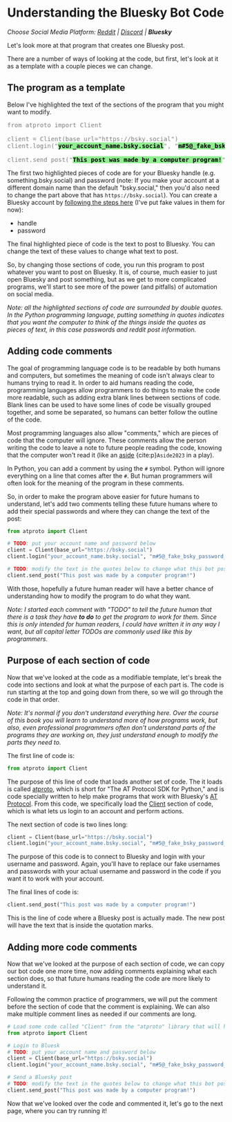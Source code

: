 # Understanding the Bluesky Bot Code
_Choose Social Media Platform: <a href='../../../reddit/ch02_definitions/03_automation/07_details_of_bot.html'>Reddit</a> | <a href='../../../discord/ch02_definitions/03_automation/07_details_of_bot.html'>Discord</a> | __Bluesky___


Let's look more at that program that creates one Bluesky post.

There are a number of ways of looking at the code, but first, let's look at it as a template with a couple pieces we can change.

## The program as a template

Below I've highlighted the text of the sections of the program that you might want to modify.

<pre style="color:gray">
from atproto import Client

client = Client(base_url="https://bsky.social")
client.login("<strong style="color:black;background-color:lightgreen">your_account_name.bsky.social</strong>", "<strong style="color:black;background-color:lightgreen">m#5@_fake_bsky_password_$%Ds</strong>")

client.send_post("<strong style="color:black;background-color:lightgreen">This post was made by a computer program!</strong>")
</pre>

The first two highlighted pieces of code are for your Bluesky handle (e.g. something.bsky.social) and password (note: If you make your account at a different domain name than the default "bsky.social," then you'd also need to change the part above that has `https://bsky.social`). You can create a Bluesky account by [following the steps here](../../appendix/making_bot_account.md) (I've put fake values in them for now):
- handle
- password

The final highlighted piece of code is the text to post to Bluesky. You can change the text of these values to change what text to post.

So, by changing those sections of code, you run this program to post whatever you want to post on Bluesky. It is, of course, much easier to just open Bluesky and post something, but as we get to more complicated programs, we'll start to see more of the power (and pitfalls) of automation on social media.

_Note: all the highlighted sections of code are surrounded by double quotes. In the Python programming language, putting something in quotes indicates that you want the computer to think of the things inside the quotes as pieces of text, in this case passwords and reddit post information._

## Adding code comments

The goal of programming language code is to be readable by both humans and computers, but sometimes the meaning of code isn't always clear to humans trying to read it. In order to aid humans reading the code, programming languages allow programmers to do things to make the code more readable, such as adding extra blank lines between sections of code. Blank lines can be used to have some lines of code be visually grouped together, and some be separated, so humans can better follow the outline of the code.

Most programming languages also allow "comments," which are pieces of code that the computer will ignore. These comments allow the person writing the code to leave a note to future people reading the code, knowing that the computer won't read it (like an [aside](https://en.wikipedia.org/wiki/Aside) {cite:p}`Aside2023` in a play).

In Python, you can add a comment by using the `#` symbol. Python will ignore everything on a line that comes after the `#`. But human programmers will often look for the meaning of the program in these comments.

So, in order to make the program above easier for future humans to understand, let's add two comments telling these future humans where to add their special passwords and where they can change the text of the post:

```python
from atproto import Client

# TODO: put your account name and password below
client = Client(base_url="https://bsky.social")
client.login("your_account_name.bsky.social", "m#5@_fake_bsky_password_$%Ds")

# TODO: modify the text in the quotes below to change what this bot posts to Bluesky:
client.send_post("This post was made by a computer program!")
```

With those, hopefully a future human reader will have a better chance of understanding how to modify the program to do what they want.

_Note: I started each comment with "TODO" to tell the future human that there is a task they have **to do** to get the program to work for them. Since this is only intended for human readers, I could have written it in any way I want, but all capital letter TODOs are commonly used like this by programmers._


## Purpose of each section of code

Now that we've looked at the code as a modifiable template, let's break the code into sections and look at what the purpose of each part is. The code is run starting at the top and going down from there, so we will go through the code in that order.

_Note: It's normal if you don't understand everything here. Over the course of this book you will learn to understand more of how programs work, but also, even professional programmers often don't understand parts of the programs they are working on, they just understand enough to modify the parts they need to._

The first line of code is:
```python
from atproto import Client
```

The purpose of this line of code that loads another set of code. The it loads is called [atproto](https://atproto.blue/), which is short for "The AT Protocol SDK for Python," and is code specially written to help make programs that work with Bluesky's [AT Protocol](https://atproto.com/). From this code, we specifically load the [Client](https://atproto.blue/en/latest/atproto_client/index.html) section of code, which is what lets us login to an account and perform actions.


The next section of code is two lines long:
```python
client = Client(base_url="https://bsky.social")
client.login("your_account_name.bsky.social", "m#5@_fake_bsky_password_$%Ds")
```

The purpose of this code is to connect to Bluesky and login with your username and password. Again, you'll have to replace our fake usernames and passwords with your actual username and password in the code if you want it to work with your account.

The final lines of code is:
```python
client.send_post("This post was made by a computer program!")
```

This is the line of code where a Bluesky post is actually made. The new post will have the text that is inside the quotation marks.

## Adding more code comments
Now that we've looked at the purpose of each section of code, we can copy our bot code one more time, now adding comments explaining what each section does, so that future humans reading the code are more likely to understand it.

Following the common practice of programmers, we will put the comment before the section of code that the comment is explaining. We can also make multiple comment lines as needed if our comments are long.

```python
# Load some code called "Client" from the "atproto" library that will help us work with Bluesky
from atproto import Client

# Login to Bluesk
# TODO: put your account name and password below
client = Client(base_url="https://bsky.social")
client.login("your_account_name.bsky.social", "m#5@_fake_bsky_password_$%Ds")

# Send a Bluesky post
# TODO: modify the text in the quotes below to change what this bot posts to Bluesky:
client.send_post("This post was made by a computer program!")
```

Now that we've looked over the code and commented it, let's go to the next page, where you can try running it!
